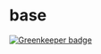 # base

[![Greenkeeper badge](https://badges.greenkeeper.io/basaltinc/base.svg)](https://greenkeeper.io/)